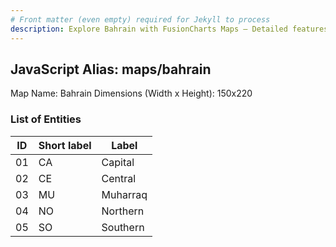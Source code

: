 ```yaml
---
# Front matter (even empty) required for Jekyll to process
description: Explore Bahrain with FusionCharts Maps – Detailed features for seamless integration. Try now & enhance your data visualization today! 
---
```


## JavaScript Alias: maps/bahrain

Map Name: Bahrain
Dimensions (Width x Height): 150x220





### List of Entities

ID | Short label | Label
---|---|---|
01|CA|Capital
02|CE|Central
03|MU|Muharraq
04|NO|Northern
05|SO|Southern

